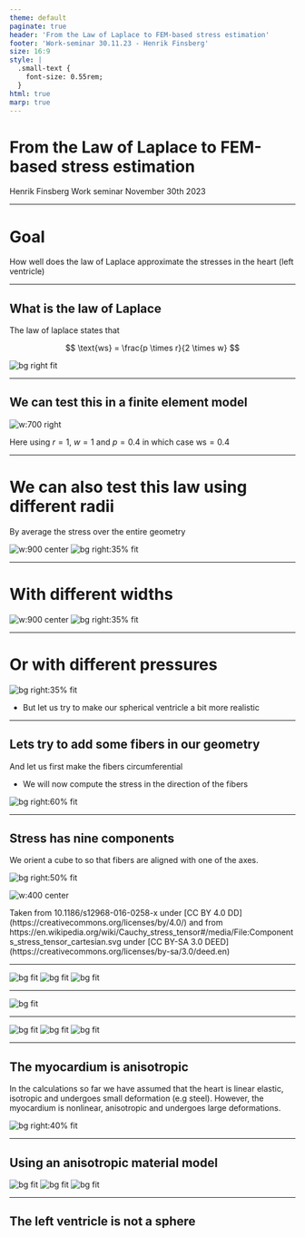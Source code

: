 ```yaml
---
theme: default
paginate: true
header: 'From the Law of Laplace to FEM-based stress estimation'
footer: 'Work-seminar 30.11.23 - Henrik Finsberg'
size: 16:9
style: |
  .small-text {
    font-size: 0.55rem;
  }
html: true
marp: true
---
```


# From the Law of Laplace to FEM-based stress estimation

Henrik Finsberg
Work seminar
November 30th 2023


---

# Goal

How well does the law of Laplace approximate the stresses in the heart (left ventricle)

---

## What is the law of Laplace

The law of laplace states that

$$
\text{ws} = \frac{p \times r}{2 \times w}
$$

![bg right fit](figures/laplace.jpg)

---

## We can test this in a finite element model

![w:700 right](figures/sphere_stress_default.png)

Here using $r = 1$, $w = 1$ and $p = 0.4$ in which case $\text{ws} = 0.4$

---

# We can also test this law using different radii

By average the stress over the entire geometry

![w:900 center](figures/sphere_mesh_radius.png)
![bg right:35% fit](figures/sphere_radius_von_mises_only.png)

---


# With different widths

![w:900 center](figures/sphere_mesh_width.png)
![bg right:35% fit](figures/sphere_width_von_mises_only.png)


---

# Or with different pressures

![bg right:35% fit](figures/sphere_pressure_von_mises_only.png)
* But let us try to make our spherical ventricle a bit more realistic


---

## Lets try to add some fibers in our geometry

And let us first make the fibers circumferential
* We will now compute the stress in the direction of the fibers

![bg right:60% fit](figures/sphere_circ_fibers.png)

---

## Stress has nine components

We orient a cube to so that fibers are aligned with one of the axes.

![bg right:50% fit](figures/Schematic-representation-of-myocardial-fiber-orientation-and-deformation-in-3-orthogonal_W640.jpg)

![w:400 center](figures/Components_stress_tensor_cartesian.svg.png)


<p class="small-text">Taken from 10.1186/s12968-016-0258-x under [CC BY 4.0 DD](https://creativecommons.org/licenses/by/4.0/) and from https://en.wikipedia.org/wiki/Cauchy_stress_tensor#/media/File:Components_stress_tensor_cartesian.svg  under [CC BY-SA 3.0 DEED](https://creativecommons.org/licenses/by-sa/3.0/deed.en)</p>

---

![bg fit](figures/sphere_pressure_circ.png)
![bg fit](figures/sphere_radius_circ.png)
![bg fit](figures/sphere_width_circ.png)

---

![bg fit](figures/sphere_fibers.png)

---

![bg fit](figures/sphere_pressure_all.png)
![bg fit](figures/sphere_radius_all.png)
![bg fit](figures/sphere_width_all.png)

---

## The myocardium is anisotropic

In the calculations so far we have assumed that the heart is linear elastic, isotropic and undergoes small deformation (e.g steel). However, the myocardium is nonlinear, anisotropic and undergoes large deformations.

![bg right:40% fit](figures/microstructure.png)

---

<style scoped>section { justify-content: start; }</style>
## Using an anisotropic material model

![bg fit](figures/sphere_pressure_anisotropic.png)
![bg fit](figures/sphere_radius_anisotropic.png)
![bg fit](figures/sphere_width_anisotropic.png)

---

## The left ventricle is not a sphere


